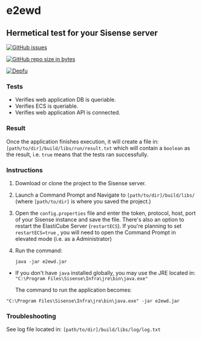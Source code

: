 # e2ewd
## Hermetical test for your Sisense server

[![GitHub issues](https://img.shields.io/github/issues/kbbgl/e2ewd.svg?style=plastic)](https://github.com/kbbgl/e2ewd/issues)

[![GitHub repo size in bytes](https://img.shields.io/github/repo-size/badges/shields.svg)](https://github.com/kbbgl/e2ewd)

[![Depfu](https://img.shields.io/depfu/depfu/example-ruby.svg)](https://github.com/kbbgl/e2ewd)


### Tests 

* Verifies web application DB is queriable.
* Verifies ECS is queriable.
* Verifies web application API is connected.

### Result
Once the application finishes execution, it will create a file in:
`[path/to/dir]/build/libs/run/result.txt`
which will contain a `boolean` as the result, i.e. `true` means that the tests ran successfully.

### Instructions
1) Download or clone the project to the Sisense server. 
2) Launch a Command Prompt and Navigate to `[path/to/dir]/build/libs/` (where `[path/to/dir]` is where you saved the project.)
3) Open the `config.properties` file and enter the token, protocol, host, port of your Sisense instance and save the file. There's also an option to restart the ElastiCube Server (`restartECS`). If you're planning to set `restartECS=true` , you will need to open the Command Prompt in elevated mode (i.e. as a Administrator) 

4) Run the command:  

    `java -jar e2ewd.jar`
    
* If you don't have `java` installed globally, you may use the JRE located in:
`"C:\Program Files\Sisense\Infra\jre\bin\java.exe"`

  The command to run the application becomes:

 `"C:\Program Files\Sisense\Infra\jre\bin\java.exe" -jar e2ewd.jar`
    
### Troubleshooting
See log file located in:
`[path/to/dir]/build/libs/log/log.txt`